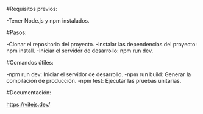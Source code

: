 #Requisitos previos:

-Tener Node.js y npm instalados.

#Pasos:

-Clonar el repositorio del proyecto.
-Instalar las dependencias del proyecto: npm install.
-Iniciar el servidor de desarrollo: npm run dev.

#Comandos útiles:

-npm run dev: Iniciar el servidor de desarrollo.
-npm run build: Generar la compilación de producción.
-npm test: Ejecutar las pruebas unitarias.

#Documentación:

https://vitejs.dev/